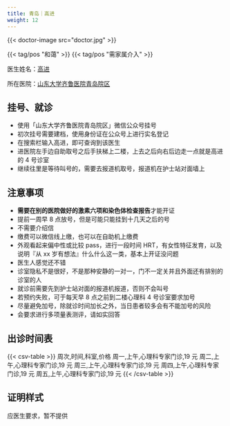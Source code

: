 ```yaml
---
title: 青岛｜高进
weight: 12
---
```


{{< doctor-image src="doctor.jpg" >}}

{{< tag/pos "和蔼" >}} {{< tag/pos "需家属介入" >}}

医生姓名：[高进](https://www.haodf.com/doctor/1036033850.html)

所在医院：[山东大学齐鲁医院青岛院区](https://amap.com/place/B021410YL3)

## 挂号、就诊

- 使用「山东大学齐鲁医院青岛院区」微信公众号挂号
- 初次挂号需要建档，使用身份证在公众号上进行实名登记
- 在搜索栏输入高进，即可查询到该医生
- 进医院左手边自助取号之后手扶梯上二楼，上去之后向右后边走一点就是高进的 4 号诊室
- 继续往里是等待叫号的，需要去报道机取号，报道机在护士站对面墙上

## 注意事项

- **需要在别的医院做好的激素六项和染色体检查报告**才能开证
- 提前一周早 8 点放号，但是可能只能挂到十几天之后的号
- 不需要介绍信
- 缴费可以微信线上缴，也可以在自助机上缴费
- 外观看起来偏中性或比较 pass，进行一段时间 HRT，有女性特征发育，以及说明『从 xx 岁有想法』什么什么这一类，基本上开证没问题
- 医生人感觉还不错
- 诊室隐私不是很好，不是那种安静的一对一，门不一定关并且外面还有排别的诊室的人
- 就诊前需要先到护士站对面的报道机报道，否则不会叫号
- 若预约失败，可于每天早 8 点之前到二楼心理科 4 号诊室要求加号
- 尽量避免加号，除就诊时间加长之外，当日患者较多会有不能加号的风险
- 会要求进行多项量表测评，请如实回答

## 出诊时间表

{{< csv-table >}}
周次,时间,科室,价格
周一,上午,心理科专家门诊,19 元
周二,上午,心理科专家门诊,19 元
周三,上午,心理科专家门诊,19 元
周四,上午,心理科专家门诊,19 元
周五,上午,心理科专家门诊,19 元
{{< /csv-table >}}

## 证明样式

应医生要求，暂不提供
